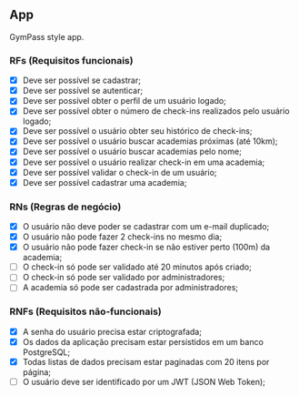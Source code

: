 ## App

GymPass style app.

### RFs (Requisitos funcionais)

- [X] Deve ser possível se cadastrar;  
- [X] Deve ser possível se autenticar;  
- [X] Deve ser possível obter o perfil de um usuário logado;  
- [X] Deve ser possível obter o número de check-ins realizados pelo usuário logado;  
- [X] Deve ser possível o usuário obter seu histórico de check-ins;  
- [X] Deve ser possível o usuário buscar academias próximas (até 10km);  
- [X] Deve ser possível o usuário buscar academias pelo nome;  
- [X] Deve ser possível o usuário realizar check-in em uma academia;  
- [X] Deve ser possível validar o check-in de um usuário;  
- [X] Deve ser possível cadastrar uma academia;  

### RNs (Regras de negócio)  

- [X] O usuário não deve poder se cadastrar com um e-mail duplicado;  
- [X] O usuário não pode fazer 2 check-ins no mesmo dia;  
- [X] O usuário não pode fazer check-in se não estiver perto (100m) da academia;  
- [ ] O check-in só pode ser validado até 20 minutos após criado;  
- [ ] O check-in só pode ser validado por administradores;  
- [ ] A academia só pode ser cadastrada por administradores;  

### RNFs (Requisitos não-funcionais)  

- [X] A senha do usuário precisa estar criptografada;
- [X] Os dados da aplicação precisam estar persistidos em um banco PostgreSQL;
- [X] Todas listas de dados precisam estar paginadas com 20 itens por página;
- [ ] O usuário deve ser identificado por um JWT (JSON Web Token);